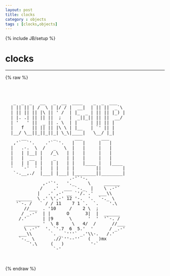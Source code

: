 ```yaml
---
layout: post
title: clocks
category : objects
tags : [clocks,objects]
---
```

{% include JB/setup %}
# clocks
---
{% raw %}
<pre>



   _  _  _   __   _  __  ____    _  _  ___
  | || || | /  \ | |/ / |  __|  | || ||  _`\
  | || || || |\ || &#039; /  | |_  _ | || || |_) |
  | |. .| || || ||  ;   |  _||_|| || ||  __/
  | &#039;   &#039; ||  _ || . \  | |     | || || |
  |   f   || || || |\ \ | |__   | `&#039; || |
  |__/ \__||_||_||_| \_\|____|   \__/ |_|
      __          _       ___       ___
   ,&#039;`  `&#039;.    .&#039;` `&#039;.   |   |     |   |
  |   .-.  \  /   _   \  |   |     |   |
  |   | |__| |   /_\   | |   |     |   |
  |   |  __  |    _    | |   |     |   |
  |   | |  | |   | |   | |   |____ |   |____
  &#039;   `-&#039;  &#039; |   | |   | |        ||        |
   `-.__,./  |___| |___| |________||________|
                        .-&#039;`&#039;-.
              ,-&#039;`&#039;.   &#039;._     \     ______
             /    .&#039;  ___ `-._  |    \ .-&#039;`
            |   .&#039; ,-&#039; __ `&#039;/.`.&#039;  ___\\
    ______  \ .&#039; \&#039;,-&#039; 12 &#039;-.  &#039;.  `-._ \
    &#039;`-. /   ` / / 11    7 1 `.  `.    &#039;.\
       //___  . &#039;10     /    2 \  ;
      / _.-&#039;  | |      O      3|  |  ______
     /.&#039;      | |9      \      &#039;  &#039;  &#039;`-. /
       ______ &#039;  \ 8     \   4/  /      //___
       \ .-&#039;`  &#039;. `&#039;.7  6  5.&#039;  &#039;      / _.-&#039;
     ___\\       `. _ `&#039;&#039;&#039;` _.&#039;\\-.   /.&#039;
     `-._ \       .//`&#039;&#039;--&#039;&#039;   (   )mx
         &#039;.\     (   )          &#039;-`
                  `-&#039; 

 </pre>
{% endraw %}
